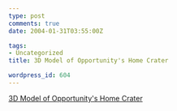 ```yaml
---
type: post
comments: true
date: 2004-01-31T03:55:00Z

tags:
- Uncategorized
title: 3D Model of Opportunity's Home Crater

wordpress_id: 604
---
```


[3D Model of Opportunity's Home Crater](http://marsrovers.jpl.nasa.gov/gallery/press/opportunity/20040130a/3D_Opportunity_crater_map-B006R1_br2.jpg)
